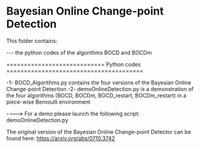 # Bayesian Online Change-point Detection

This folder contains:

 --- the python codes of the algorithms BOCD and BOCDm
 

============================ Python codes =======================================

 -1- BOCD_Algorithms.py contains the four versions of the Bayesian Online Change-point Detection
 -2- demoOnlineDetection.py is a demonstration of the four algorithms (BOCD, BOCDm, BOCD_restart, BOCDm_restart)
	in a piece-wise Bernoulli environment
	
----> For a demo please launch the following script: demoOnlineDetection.py

The original version of the Bayesian Online Change-point Detector can be found here: https://arxiv.org/abs/0710.3742

